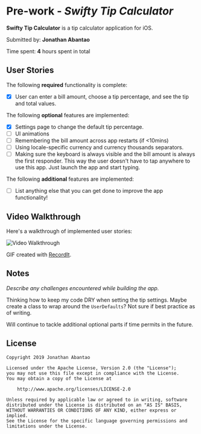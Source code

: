 # Pre-work - *Swifty Tip Calculator*

**Swifty Tip Calculator** is a tip calculator application for iOS.

Submitted by: **Jonathan Abantao**

Time spent: **4** hours spent in total

## User Stories

The following **required** functionality is complete:

* [x] User can enter a bill amount, choose a tip percentage, and see the tip and total values.

The following **optional** features are implemented:
* [x] Settings page to change the default tip percentage.
* [ ] UI animations
* [ ] Remembering the bill amount across app restarts (if <10mins)
* [ ] Using locale-specific currency and currency thousands separators.
* [ ] Making sure the keyboard is always visible and the bill amount is always the first responder. This way the user doesn't have to tap anywhere to use this app. Just launch the app and start typing.

The following **additional** features are implemented:

- [ ] List anything else that you can get done to improve the app functionality!

## Video Walkthrough 

Here's a walkthrough of implemented user stories:

<img src='https://i.imgur.com/7Srhtxo.gif' title='Video Walkthrough' width='' alt='Video Walkthrough' />

GIF created with [RecordIt](https://recordit.co/).

## Notes

*Describe any challenges encountered while building the app.*

Thinking how to keep my code DRY when setting the tip settings. Maybe create a class to wrap around the `UserDefaults`? Not sure if best practice as of writing.

Will continue to tackle additional optional parts if time permits in the future.

## License

    Copyright 2019 Jonathan Abantao

    Licensed under the Apache License, Version 2.0 (the "License");
    you may not use this file except in compliance with the License.
    You may obtain a copy of the License at

        http://www.apache.org/licenses/LICENSE-2.0

    Unless required by applicable law or agreed to in writing, software
    distributed under the License is distributed on an "AS IS" BASIS,
    WITHOUT WARRANTIES OR CONDITIONS OF ANY KIND, either express or implied.
    See the License for the specific language governing permissions and
    limitations under the License.